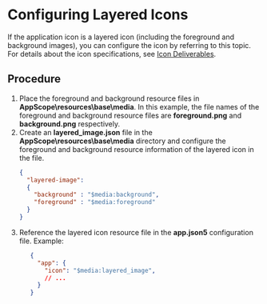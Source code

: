 # Configuring Layered Icons

If the application icon is a layered icon (including the foreground and background images), you can configure the icon by referring to this topic. For details about the icon specifications, see <!--RP1-->[Icon Deliverables](https://gitcode.com/openharmony/docs/blob/OpenHarmony-feature-20250512/en/design/ux-design/visual-app-icons.md#icon-deliverables)<!--RP1End-->.

## Procedure
1. Place the foreground and background resource files in **AppScope\resources\base\media**.
   In this example, the file names of the foreground and background resource files are **foreground.png** and **background.png** respectively.
2. Create an **layered_image.json** file in the **AppScope\resources\base\media** directory and configure the foreground and background resource information of the layered icon in the file.
    ```json
    {
      "layered-image":
      {
        "background" : "$media:background",
        "foreground" : "$media:foreground"
      }
    }
    ```
3. Reference the layered icon resource file in the **app.json5** configuration file. Example:
     ```json
        {
          "app": {
            "icon": "$media:layered_image",
            // ...
          }
        }
    ```
